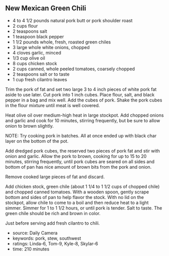 New Mexican Green Chili
-----------------------

- 4 to 4 1/2 pounds natural pork butt or pork shoulder roast
- 2 cups flour
- 2 teaspoons salt
- 1 teaspoon black pepper
- 1 1/2 pounds whole, fresh, roasted green chiles
- 3 large whole white onions, chopped
- 4 cloves garlic, minced
- 1/3 cup olive oil
- 8 cups chicken stock
- 2 cups canned, whole peeled tomatoes, coarsely chopped
- 2 teaspoons salt or to taste
- 1 cup fresh cilantro leaves

Trim the pork of fat and set two large 3 to 4 inch pieces of white
pork fat aside to use later.  Cut pork into 1 inch cubes.  Place
flour, salt, and black pepper in a bag and mix well.  Add the cubes of
pork.  Shake the pork cubes in the flour mixture until meat is well
covered.

Heat olive oil over medium-high heat in large stockpot.  Add chopped
onions and garlic and cook for 10 minutes, stirring frequently, but be
sure to allow onion to brown slightly.

NOTE: Try cooking pork in batches.  All at once ended up with black
char layer on the bottom of the pot.

Add dredged pork cubes, the reserved two pieces of pork fat and stir
with onion and garlic.  Allow the pork to brown, cooking for up to 15
to 20 minutes, stirring frequently, until pork cubes are seared on all
sides and bottom of pan has nice amount of brown bits from the pork
and onion.

Remove cooked large pieces of fat and discard.

Add chicken stock, green chile (about 1 1/4 to 1 1/2 cups of chopped
chile) and chopped canned tomatoes.  With a wooden spoon, gently
scrape bottom and sides of pan to help flavor the stock.  With no lid
on the stockpot, allow chile to come to a boil and then reduce heat to
a light simmer.  Simmer for 1 to 1 1/2 hours, or until pork is
tender.  Salt to taste.  The green chile should be rich and brown in
color.

Just before serving add fresh cilantro to chili.

- source: Daily Camera
- keywords: pork, stew, southwest
- ratings: Linda-6, Tom-9, Kyle-8, Skylar-6
- time: 210 minutes
